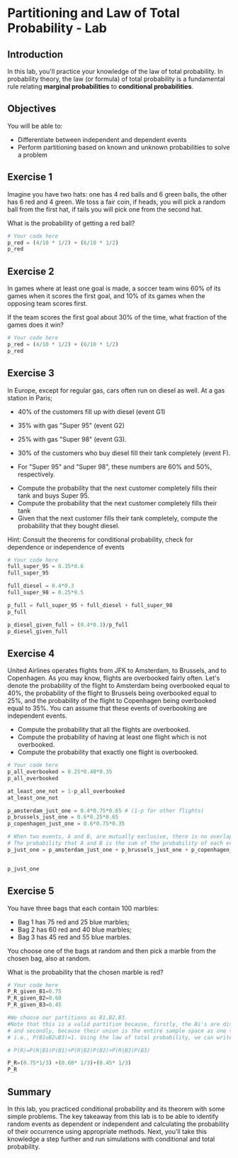 
# Partitioning and Law of Total Probability - Lab

## Introduction 
In this lab, you'll practice your knowledge of the law of total probability. In probability theory, the law (or formula) of total probability is a fundamental rule relating **marginal probabilities** to **conditional probabilities**.

## Objectives

You will be able to:

* Differentiate between independent and dependent events
* Perform partitioning based on known and unknown probabilities to solve a problem

## Exercise 1
Imagine you have two hats: one has 4 red balls and 6 green balls, the other has 6 red and 4 green. We toss a fair coin, if heads, you will pick a random ball from the first hat, if tails you will pick one from the second hat. 

What is the probability of getting a red ball?


```python
# Your code here
p_red = (4/10 * 1/2) + (6/10 * 1/2)
p_red
```

## Exercise 2
In games where at least one goal is made, a soccer team wins 60% of its games when it scores the first goal, and 10% of its games when the opposing team 
scores first. 

If the team scores the first goal about 30% of the time, what fraction of the games does it win?


```python
# Your code here
p_red = (4/10 * 1/2) + (6/10 * 1/2)
p_red
```

## Exercise 3

In Europe, except for regular gas, cars often run on diesel as well. At a gas station in Paris; 


* 40% of the customers fill up with diesel (event G1) 
* 35% with gas "Super 95" (event G2)
* 25% with gas "Super 98" (event G3). 


* 30% of the customers who buy diesel fill their tank completely (event F). 
* For "Super 95" and "Super 98", these numbers are  60% and 50%, respectively.


- Compute the probability that the next customer completely fills their tank and buys Super 95. 
- Compute the probability that the next customer completely fills their tank
- Given that the next customer fills their tank completely, compute the probability that they bought diesel. 

Hint: Consult the theorems for conditional probability, check for dependence or independence of events


```python
# Your code here
full_super_95 = 0.35*0.6
full_super_95

full_diesel = 0.4*0.3
full_super_98 = 0.25*0.5

p_full = full_super_95 + full_diesel + full_super_98
p_full

p_diesel_given_full = (0.4*0.3)/p_full
p_diesel_given_full
```

## Exercise 4

United Airlines operates flights from JFK to Amsterdam, to Brussels, and to Copenhagen. As you may know, flights are overbooked fairly often. Let's denote the probability of the flight to Amsterdam being overbooked equal to 40%, the probability of the flight to Brussels being overbooked equal to 25%, and the probability of the flight to Copenhagen being overbooked equal to 35%. You can assume that these events of overbooking are independent events.

- Compute the probability that all the flights are overbooked.
- Compute the probability of having at least one flight which is not overbooked.
- Compute the probability that exactly one flight is overbooked.


```python
# Your code here
p_all_overbooked = 0.25*0.40*0.35
p_all_overbooked

at_least_one_not = 1-p_all_overbooked
at_least_one_not

p_amsterdam_just_one = 0.4*0.75*0.65 # (1-p for other flights)
p_brussels_just_one = 0.6*0.25*0.65
p_copenhagen_just_one = 0.6*0.75*0.35

# When two events, A and B, are mutually exclusive, there is no overlap between these events. 
# The probability that A and B is the sum of the probability of each event
p_just_one = p_amsterdam_just_one + p_brussels_just_one + p_copenhagen_just_one


p_just_one
```

## Exercise 5
You have three bags that each contain 100 marbles:

- Bag 1 has 75 red and 25 blue marbles;
- Bag 2 has 60 red and 40 blue marbles;
- Bag 3 has 45 red and 55 blue marbles.

You choose one of the bags at random and then pick a marble from the chosen bag, also at random. 

What is the probability that the chosen marble is red?



```python
# Your code here
P_R_given_B1=0.75
P_R_given_B2=0.60
P_R_given_B3=0.45

#We choose our partitions as B1,B2,B3. 
#Note that this is a valid partition because, firstly, the Bi's are disjoint (only one of them can happen), 
# and secondly, because their union is the entire sample space as one the bags will be chosen for sure.
# i.e., P(B1∪B2∪B3)=1. Using the law of total probability, we can write

# P(R)=P(R|B1)P(B1)+P(R|B2)P(B2)+P(R|B3)P(B3)

P_R=(0.75*1/3) +(0.60* 1/3)+(0.45* 1/3)
P_R
```

## Summary 

In this lab, you practiced conditional probability and its theorem with some simple problems. The key takeaway from this lab is to be able to identify random events as dependent or independent and calculating the probability of their occurrence using appropriate methods. Next, you'll take this knowledge a step further and run simulations with conditional and total probability. 

